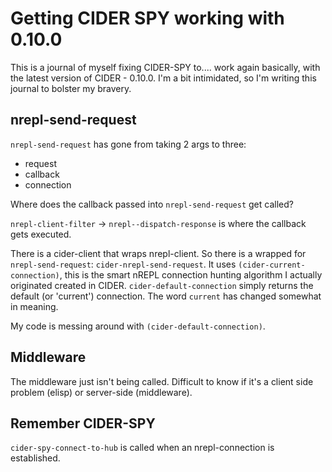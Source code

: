 # Getting CIDER SPY working with 0.10.0

This is a journal of myself fixing CIDER-SPY to.... work again basically, with the latest version of CIDER - 0.10.0. I'm a bit intimidated, so I'm writing this journal to bolster my bravery.

## nrepl-send-request

`nrepl-send-request` has gone from taking 2 args to three:

* request
* callback
* connection

Where does the callback passed into `nrepl-send-request` get called?

`nrepl-client-filter` -> `nrepl--dispatch-response` is where the callback gets executed.

There is a cider-client that wraps nrepl-client. So there is a wrapped for `nrepl-send-request`: `cider-nrepl-send-request`. It uses `(cider-current-connection)`, this is the smart nREPL connection hunting algorithm I actually originated created in CIDER. `cider-default-connection` simply returns the default (or 'current') connection. The word `current` has changed somewhat in meaning.

My code is messing around with `(cider-default-connection)`.

## Middleware

The middleware just isn't being called. Difficult to know if it's a client side problem (elisp) or server-side (middleware).

## Remember CIDER-SPY

`cider-spy-connect-to-hub` is called when an nrepl-connection is established.
